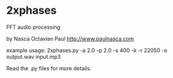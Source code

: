 2xphases
========

FFT audio processing


by Nasca Octavian Paul
http://www.paulnasca.com

example usage:
2xphases.py -a 2.0 -p 2.0 -s 400 -k -r 22050 -o output.wav input.mp3

Read the .py files for more details.



